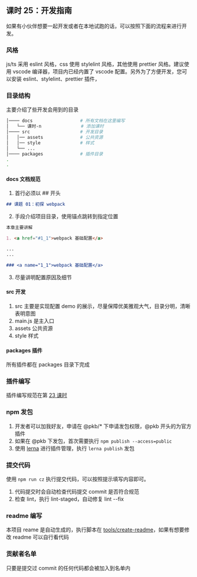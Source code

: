 ## 课时 25：开发指南

如果有小伙伴想要一起开发或者在本地试跑的话，可以按照下面的流程来进行开发。

### 风格

js/ts 采用 eslint 风格，css 使用 stylelint 风格，其他使用 prettier 风格。建议使用 vscode 编译器，项目内已经内置了 vscode 配置。另外为了方便开发，您可以安装 eslint、stylelint、prettier 插件，

### 目录结构

主要介绍了些开发会用到的目录

```bash
│──── docs                  # 所有文档在这里编写
│   └── 课时-n               # 添加课时
│──── src                   # 开发目录
│   │── assets              # 公共资源
│   │── style               # 样式
│   └── ...
│──── packages              # 插件目录
.
.
```

#### docs 文档规范

1. 首行必须以 ## 开头

```md
## 课题 01：初探 webpack
```

2. 手段介绍项目目录，使用锚点跳转到指定位置

```md
本章主要讲解

1. <a href="#1_1">webpack 基础配置</a>

...
...

### <a name="1_1">webpack 基础配置</a>
```

3. 尽量讲明配置原因及细节

#### src 开发

1. src 主要是实现配置 demo 的展示，尽量保障优美雅观大气，目录分明，清晰表明意图
2. main.js 是主入口
3. assets 公共资源
4. style 样式

#### packages 插件

所有插件都在 packages 目录下完成

### 插件编写

插件编写规范在第 [23 课时](./课时-23.md)

### npm 发包

1. 开发者可以加我好友，申请在 @pkb/\* 下申请发包权限，@pkb 开头的为官方插件
2. 如果在 @pkb 下发包，首次需要执行 `npm publish --access=public`
3. 使用 [lerna](https://lerna.js.org/) 进行插件管理，执行 `lerna publish` 发包

### 提交代码

使用 `npm run cz` 执行提交代码，可以按照提示填写内容即可。

1. 代码提交时会自动检查代码提交 commit 是否符合规范
2. 检查 lint，执行 lint-staged，自动修复 lint --fix

### readme 编写

本项目 reame 是自动生成的，执行脚本在 [tools/create-readme](../tools/create-readme/index.js)，如果有想要修改 readme 可以自行看代码

### 贡献者名单

只要是提交过 commit 的任何代码都会被加入到名单内
